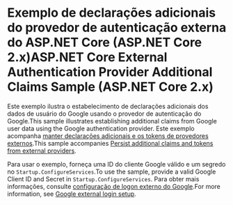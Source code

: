 # <a name="aspnet-core-external-authentication-provider-additional-claims-sample-aspnet-core-2x"></a><span data-ttu-id="7d387-101">Exemplo de declarações adicionais do provedor de autenticação externa do ASP.NET Core (ASP.NET Core 2.x)</span><span class="sxs-lookup"><span data-stu-id="7d387-101">ASP.NET Core External Authentication Provider Additional Claims Sample (ASP.NET Core 2.x)</span></span>

<span data-ttu-id="7d387-102">Este exemplo ilustra o estabelecimento de declarações adicionais dos dados de usuário do Google usando o provedor de autenticação do Google.</span><span class="sxs-lookup"><span data-stu-id="7d387-102">This sample illustrates establishing additional claims from Google user data using the Google authentication provider.</span></span> <span data-ttu-id="7d387-103">Este exemplo acompanha [manter declarações adicionais e os tokens de provedores externos](https://docs.microsoft.com/aspnet/core/security/authentication/social/additional-claims).</span><span class="sxs-lookup"><span data-stu-id="7d387-103">This sample accompanies [Persist additional claims and tokens from external providers](https://docs.microsoft.com/aspnet/core/security/authentication/social/additional-claims).</span></span>

<span data-ttu-id="7d387-104">Para usar o exemplo, forneça uma ID do cliente Google válido e um segredo no `Startup.ConfigureServices`.</span><span class="sxs-lookup"><span data-stu-id="7d387-104">To use the sample, provide a valid Google Client ID and Secret in `Startup.ConfigureServices`.</span></span> <span data-ttu-id="7d387-105">Para obter mais informações, consulte [configuração de logon externo do Google](https://docs.microsoft.com/aspnet/core/security/authentication/social/google-logins).</span><span class="sxs-lookup"><span data-stu-id="7d387-105">For more information, see [Google external login setup](https://docs.microsoft.com/aspnet/core/security/authentication/social/google-logins).</span></span>
